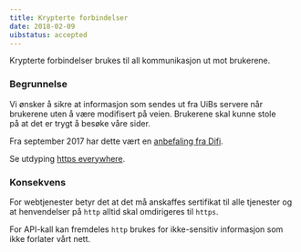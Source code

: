 ```yaml
---
title: Krypterte forbindelser
date: 2018-02-09
uibstatus: accepted
---
```


Krypterte forbindelser brukes til all kommunikasjon ut mot brukerene.

### Begrunnelse

Vi ønsker å sikre at informasjon som sendes ut fra UiBs servere når brukerene
uten å være modifisert på veien. Brukerene skal kunne stole på at det er trygt
å besøke våre sider.

Fra september 2017 har dette vært en [anbefaling fra Difi](https://www.difi.no/fagomrader-og-tjenester/digitalisering-og-samordning/standarder/referansekatalogen/grunnleggende-datakommunikasjon-0#Weboverføring).

Se utdyping [https everywhere](https://www.eff.org/https-everywhere).

### Konsekvens

For webtjenester betyr det at det må anskaffes sertifikat til alle tjenester
og at henvendelser på `http` alltid skal omdirigeres til `https`.

For API-kall kan fremdeles `http` brukes for ikke-sensitiv informasjon som ikke
forlater vårt nett.
